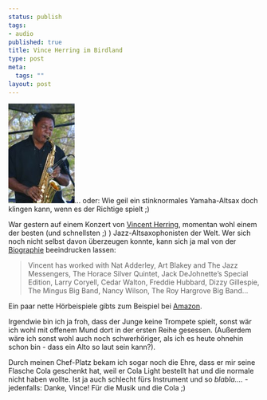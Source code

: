 ```yaml
--- 
status: publish
tags: 
- audio
published: true
title: Vince Herring im Birdland
type: post
meta: 
  tags: ""
layout: post
---
```

<img src='/media/wp/050227vincentherring.jpg' alt='Vincent Herring' class="alignright border" />... oder: Wie geil ein stinknormales Yamaha-Altsax doch klingen kann, wenn es der Richtige spielt ;)

War gestern auf einem Konzert von <a href="http://www.vincentherring.com/">Vincent Herring</a>, momentan wohl einem der besten (und schnellsten ;) ) Jazz-Altsaxophonisten der Welt. Wer sich noch nicht selbst davon überzeugen konnte, kann sich ja mal von der <a href="http://www.vincentherring.com/pages/1/index.htm">Biographie</a> beeindrucken lassen:
<blockquote>Vincent has worked with Nat Adderley, Art Blakey and The Jazz Messengers, The Horace Silver Quintet, Jack DeJohnette&#8217;s Special Edition, Larry Coryell, Cedar Walton, Freddie Hubbard, Dizzy Gillespie, The Mingus Big Band, Nancy Wilson, The Roy Hargrove Big Band...</blockquote>
Ein paar nette Hörbeispiele gibts zum Beispiel bei <a href="http://www.amazon.de/exec/obidos/ASIN/B0001Z3U60/">Amazon</a>.

Irgendwie bin ich ja froh, dass der Junge keine Trompete spielt, sonst wär ich wohl mit offenem Mund dort in der ersten Reihe gesessen. (Außerdem wäre ich sonst wohl auch noch schwerhöriger, als ich es heute ohnehin schon bin - dass ein Alto so laut sein kann?).

Durch meinen Chef-Platz bekam ich sogar noch die Ehre, dass er mir seine Flasche Cola geschenkt hat, weil er Cola Light bestellt hat und die normale nicht haben wollte. Ist ja auch schlecht fürs Instrument und so *blabla....* - jedenfalls: Danke, Vince! Für die Musik und die Cola ;)
